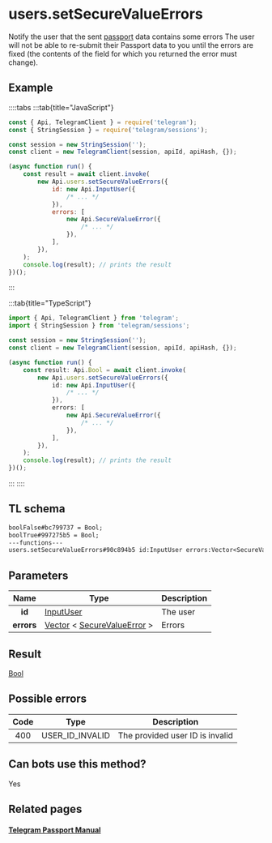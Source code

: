 # users.setSecureValueErrors

Notify the user that the sent [passport](https://core.telegram.org/passport) data contains some errors The user will not be able to re-submit their Passport data to you until the errors are fixed (the contents of the field for which you returned the error must change).

## Example

::::tabs
:::tab{title="JavaScript"}

```js
const { Api, TelegramClient } = require('telegram');
const { StringSession } = require('telegram/sessions');

const session = new StringSession('');
const client = new TelegramClient(session, apiId, apiHash, {});

(async function run() {
    const result = await client.invoke(
        new Api.users.setSecureValueErrors({
            id: new Api.InputUser({
                /* ... */
            }),
            errors: [
                new Api.SecureValueError({
                    /* ... */
                }),
            ],
        }),
    );
    console.log(result); // prints the result
})();
```

:::

:::tab{title="TypeScript"}

```ts
import { Api, TelegramClient } from 'telegram';
import { StringSession } from 'telegram/sessions';

const session = new StringSession('');
const client = new TelegramClient(session, apiId, apiHash, {});

(async function run() {
    const result: Api.Bool = await client.invoke(
        new Api.users.setSecureValueErrors({
            id: new Api.InputUser({
                /* ... */
            }),
            errors: [
                new Api.SecureValueError({
                    /* ... */
                }),
            ],
        }),
    );
    console.log(result); // prints the result
})();
```

:::
::::

## TL schema

```txt
boolFalse#bc799737 = Bool;
boolTrue#997275b5 = Bool;
---functions---
users.setSecureValueErrors#90c894b5 id:InputUser errors:Vector<SecureValueError> = Bool;
```

## Parameters

|    Name    | Type                                                                                                                        | Description |
| :--------: | --------------------------------------------------------------------------------------------------------------------------- | ----------- |
|   **id**   | [InputUser](https://core.telegram.org/type/InputUser)                                                                       | The user    |
| **errors** | [Vector](https://core.telegram.org/type/Vector%20t) < [SecureValueError](https://core.telegram.org/type/SecureValueError) > | Errors      |

## Result

[Bool](https://core.telegram.org/type/Bool)

## Possible errors

| Code | Type            | Description                     |
| :--: | --------------- | ------------------------------- |
| 400  | USER_ID_INVALID | The provided user ID is invalid |

## Can bots use this method?

Yes

## Related pages

#### [Telegram Passport Manual](https://core.telegram.org/passport)
